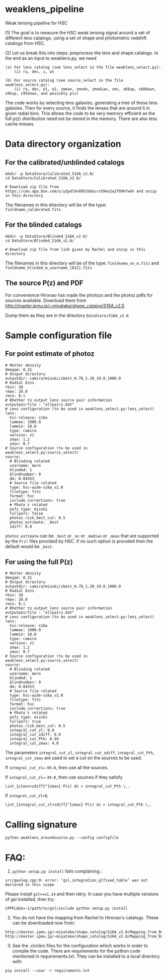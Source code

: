 # weaklens_pipeline
Weak lensing pipeline for HSC

(1) The goal is to measure the HSC weak lensing signal around a set of different
lens catalogs, using a set of shape and photometric redshift catalogs from  HSC.

(2) Let us break this into steps: preprocess the lens and shape catalogs. In the
end as an input to weaklens.py, we need

    (a) For lens catalog (see lens_select in the file weaklens_select.py):
        (i) ra, dec, z, wt

    (b) For source catalog (see source_select in the file weaklens_select.py):
        (i) ra, dec, e1, e2, zmean, zmode, zmedian, zmc, z68up, z68down, z95up, z95down, and possibly p(z)

The code works by selecting lens galaxies, generating a tree of these lens
galaxies. Then for every source, it finds the lenses that are around it in
given radial bins. This allows the code to be very memory efficient as the full
p(z) distribution need not be stored in the memory. There are also less cache
misses.

# Data directory organization

## For the calibrated/unblinded catalogs

```
mkdir -p DataStore/Calibrated_S16A_v2.0/
cd DataStore/Calibrated_S16A_v2.0/

# Download zip file from https://cmu.app.box.com/s/y3pdl0v8952ddairx59eo2a2f09kfwkh and unzip in this directory

```
The filenames in this directory will be of the type: `fieldname_calibrated.fits`

## For the blinded catalogs

```
mkdir -p DataStore/Blinded_S16A_v2.0/
cd DataStore/Blinded_S16A_v2.0/

# Download zip file from link given by Rachel and unzip in this directory

```
The filenames in this directory will be of the type: `fieldname_no_m.fits` and `fieldname_blinded_m_username_[012].fits`

## The source P(z) and PDF

For convenience Hironao has made the photozs and the photoz pdfs for sources available. Download them from http://master.ipmu.jp/~miyatake/shape_catalog/S16A_v2.0

Dump them as they are in the directory `DataStore/S16A_v2.0`

# Sample configuration file

## For point estimate of photoz
```
# Matter density
Omegam: 0.31
# Output directory
outputdir: camira/mizuki/zbest_0.70_1.20_10.0_1000.0
# Radial bins
rbin: 20
rmax: 20.0
rmin: 0.1
# Whether to output lens source pair information
outputpairfile : "allpairs.dat"
# Lens configuration (to be used in weaklens_select.py:lens_select)
lens:
  hsc-release: s16a
  lammax: 1000.0
  lammin: 10.0
  type: camira
  version: v1
  zmax: 1.2
  zmin: 0.7
# Source configuration (to be used in weaklens_select.py:source_select)
source:
  # Blinding related
  username: more
  blinded: 1
  blindnumber: 0
  dm: 0.04353
  # Source file related
  type: hsc-wide-s16a_v2.0
  filetype: fits
  format: hsc
  include_corrections: true
  # Photo z related
  pofz_type: mizuki
  fullpofz: false
  photoz_risk_best_cut: 0.5
  photoz_estimate: _best
  zdiff: 0.0
```
`photoz_estimate` can be `_best` or `_mc` or `_median` or `_mean` that are
supported by the `P(z)` files provided by HSC. If no such option is provided
then the default would be `_best`.

## For using the full P(z)
```
# Matter density
Omegam: 0.31
# Output directory
outputdir: camira/mizuki/zbest_0.70_1.20_10.0_1000.0
# Radial bins
rbin: 20
rmax: 20.0
rmin: 0.1
# Whether to output lens source pair information
outputpairfile : "allpairs.dat"
# Lens configuration (to be used in weaklens_select.py:lens_select)
lens:
  hsc-release: s16a
  lammax: 1000.0
  lammin: 10.0
  type: camira
  version: v1
  zmax: 1.2
  zmin: 0.7
# Source configuration (to be used in weaklens_select.py:source_select)
source:
  # Blinding related
  username: more
  blinded: 1
  blindnumber: 0
  dm: 0.04353
  # Source file related
  type: hsc-wide-s16a_v2.0
  filetype: fits
  format: hsc
  include_corrections: true
  # Photo z related
  pofz_type: mizuki
  fullpofz: true
  photoz_risk_best_cut: 0.5
  integral_cut_zl: 0.8
  integral_cut_zdiff: 0.0
  integral_cut_Pth: 0.99
  integral_cut_zmax: 4.0
```

The parameters `integral_cut_zl`, `integral_cut_zdiff`, `integral_cut_Pth`, `integral_cut_zmax` are used to set a cut on the sources to be used.

If `integral_cut_zl=-99.0`, then use all the sources.

If `integral_cut_zl=-49.0`, then use sources if they satisfy
```
\int_{zlens+zdiff}^{zmax} P(z) dz > integral_cut_Pth \,.
```

If `integral_cut_zl>0`,
```
\int_{integral_cut_zl+zdiff}^{zmax} P(z) dz > integral_cut_Pth \,.
```

# Calling signature

```
python weaklens_aroundsource.py --config configfile
```

# FAQ:

1) `python setup.py install` fails complaining :

```
src/gauleg.cpp:9: error: ‘gsl_integration_glfixed_table’ was not declared in this scope
```

Please install `gsl>=v1.14` and then retry. In case you have multiple versions of gsl installed, then try:

```
CPPFLAGS=-I/path/to/gsl/include python setup.py install
```

2) You do not have the mapping from Rachel to Hironao's catalogs. These can be downloaded now from:

```
http://master.ipmu.jp/~miyatake/shape_catalog/S16A_v2.0/Mapping_from_Rachel_catalogs_to_Hironao_catalogs.dat
http://master.ipmu.jp/~miyatake/shape_catalog/S16A_v2.0/Mapping_from_Rachel_catalogs_to_Hironao_catalogs.dat.calibrated
```

3) See the .circleci files for the configuration which works in order to
compile the code. There are requirements for the python code mentioned in
requirements.txt. They can be installed to a local directory with:

```
pip install --user -r requirements.txt
```
